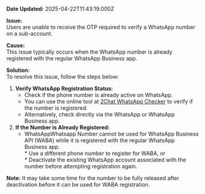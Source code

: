 **Date Updated:** 2025-04-22T11:43:19.000Z

**Issue:**  
Users are unable to receive the OTP required to verify a WhatsApp number on a sub-account.

**Cause:**  
This issue typically occurs when the WhatsApp number is already registered with the regular WhatsApp Business app.

**Solution:**  
To resolve this issue, follow the steps below:

1. **Verify WhatsApp Registration Status:**  
   * Check if the phone number is already active on WhatsApp.  
   * You can use the online tool at [2Chat WhatsApp Checker](https://2chat.co/tools/whatsapp-checker) to verify if the number is registered.  
   * Alternatively, check directly via the WhatsApp or WhatsApp Business app.
2. **If the Number is Already Registered:**  
   * WhatsAppWhatsapp Number cannot be used for WhatsApp Business API (WABA) while it is registered with the regular WhatsApp Business app.  
         * Use a different phone number to register for WABA, or  
         * Deactivate the existing WhatsApp account associated with the number before attempting registration again.

**Note:** It may take some time for the number to be fully released after deactivation before it can be used for WABA registration.